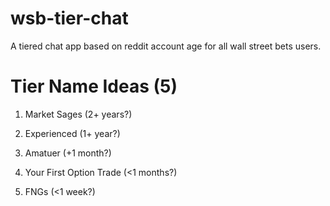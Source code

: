 # wsb-tier-chat
A tiered chat app based on reddit account age for all wall street bets users.

# Tier Name Ideas (5)

1. Market Sages (2+ years?)

2. Experienced (1+ year?)

3. Amatuer (+1 month?)

4. Your First Option Trade (<1 months?)

5. FNGs (<1 week?)
